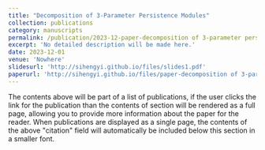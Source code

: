 ```yaml
---
title: "Decomposition of 3-Parameter Persistence Modules"
collection: publications
category: manuscripts
permalink: /publication/2023-12-paper-decomposition of 3-parameter persistence modules
excerpt: 'No detailed description will be made here.'
date: 2023-12-01
venue: 'Nowhere'
slidesurl: 'http://sihengyi.github.io/files/slides1.pdf'
paperurl: 'http://sihengyi.github.io/files/paper-decomposition of 3-parameter persistence modules.pdf'
---
```


The contents above will be part of a list of publications, if the user clicks the link for the publication than the contents of section will be rendered as a full page, allowing you to provide more information about the paper for the reader. When publications are displayed as a single page, the contents of the above "citation" field will automatically be included below this section in a smaller font.
